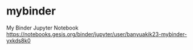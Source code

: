# mybinder
My Binder Jupyter Notebook
https://notebooks.gesis.org/binder/jupyter/user/banyuakik23-mybinder-yxkds8k0
